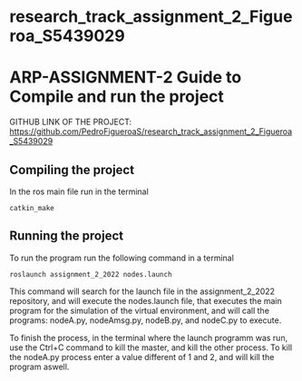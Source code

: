 # research_track_assignment_2_Figueroa_S5439029
# ARP-ASSIGNMENT-2 Guide to Compile and run the project
GITHUB LINK OF THE PROJECT: https://github.com/PedroFigueroaS/research_track_assignment_2_Figueroa_S5439029
## Compiling the project

In the ros main file run in the terminal

```console
catkin_make
```


## Running the project

To run the program run the following command in a terminal

```console
roslaunch assignment_2_2022 nodes.launch 
```
This command will search for the launch file in the assignment_2_2022 repository, and will execute the nodes.launch file, that executes the main program for the simulation of the
virtual environment, and will call the programs: nodeA.py, nodeAmsg.py, nodeB.py, and nodeC.py to execute.

To finish the process, in the terminal where the launch programm was run, use the Ctrl+C command to kill the master, and kill the other process. To kill the nodeA.py process
enter a value different of 1 and 2, and will kill the program aswell.

